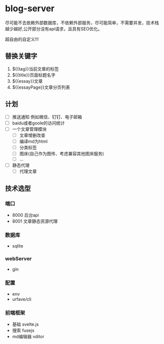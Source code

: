 # blog-server

尽可能不去依赖外部数据库，不依赖外部服务，尽可能简单，不需要并发，技术栈越少越好,公开部分没有api请求，且具有SEO优化。

超自由的自定义!!!

## 替换关键字

1. ${{tag}}当前文章的标签
3. ${{title}}页面标题名字
4. ${{essay}}文章
5. ${{essayPage}}文章分页列表

## 计划

- [ ] 推送通知 例如微信、钉钉、电子邮箱
- [ ] baidu或者goole的访问统计
- [ ] 一个文章管理模块
  - [ ] 文章增删改查
  - [ ] 编译md为html
  - [ ] 分类标签
  - [ ] 图床(自己作为图传、考虑兼容其他图床服务)
  - [ ] ...
- [ ] 静态代理
  - [ ] 代理文章

## 技术选型

### 端口

* 8000 后台api
* 8001 文章静态资源代理

### 数据库

* sqlite

### webServer

- gin

### 配置

- env
- urfave/cli

### 前端框架

- 基础 svelte.js
- 搜索 fusejs
- md编辑器 vditor

